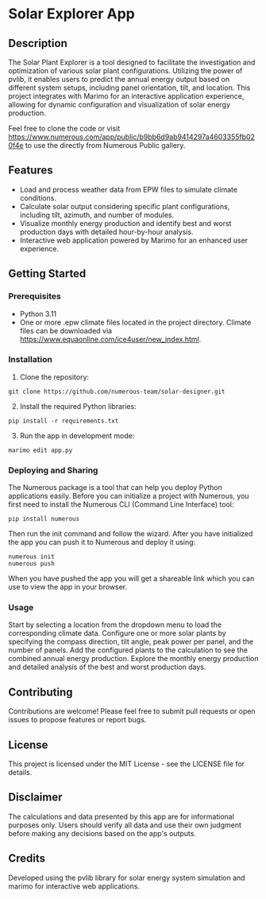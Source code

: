# Solar Explorer App

## Description

The Solar Plant Explorer is a tool designed to facilitate the investigation and optimization of various solar plant configurations. Utilizing the power of pvlib, it enables users to predict the annual energy output based on different system setups, including panel orientation, tilt, and location. This project integrates with Marimo for an interactive application experience, allowing for dynamic configuration and visualization of solar energy production.

Feel free to clone the code or visit https://www.numerous.com/app/public/b9bb6d9ab9414297a4603355fb020f4e to use the directly from Numerous Public gallery.

## Features

- Load and process weather data from EPW files to simulate climate conditions.
- Calculate solar output considering specific plant configurations, including tilt, azimuth, and number of modules.
- Visualize monthly energy production and identify best and worst production days with detailed hour-by-hour analysis.
- Interactive web application powered by Marimo for an enhanced user experience.

## Getting Started

### Prerequisites

- Python 3.11
- One or more .epw climate files located in the project directory. Climate files can be downloaded via https://www.equaonline.com/ice4user/new_index.html.

### Installation

1. Clone the repository:
```shell
git clone https://github.com/numerous-team/solar-designer.git
```

2. Install the required Python libraries:
```shell
pip install -r requirements.txt
```

3. Run the app in development mode:
```shell
marimo edit app.py
```

### Deploying and Sharing
The Numerous package is a tool that can help you deploy Python applications easily. Before you can initialize a project with Numerous, you first need to install the Numerous CLI (Command Line Interface) tool:

```shell
pip install numerous
```

Then run the init command and follow the wizard. After you have initialized the app you can push it to Numerous and deploy it using:

```shell
numerous init
numerous push
```

When you have pushed the app you will get a shareable link which you can use to view the app in your browser.

### Usage
Start by selecting a location from the dropdown menu to load the corresponding climate data.
Configure one or more solar plants by specifying the compass direction, tilt angle, peak power per panel, and the number of panels.
Add the configured plants to the calculation to see the combined annual energy production.
Explore the monthly energy production and detailed analysis of the best and worst production days.

## Contributing
Contributions are welcome! Please feel free to submit pull requests or open issues to propose features or report bugs.

## License
This project is licensed under the MIT License - see the LICENSE file for details.

## Disclaimer
The calculations and data presented by this app are for informational purposes only. Users should verify all data and use their own judgment before making any decisions based on the app's outputs.

## Credits
Developed using the pvlib library for solar energy system simulation and marimo for interactive web applications.
